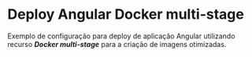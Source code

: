 # Deploy Angular Docker multi-stage

Exemplo de configuração para deploy de aplicação Angular utilizando recurso ***Docker multi-stage*** para a criação de imagens otimizadas.